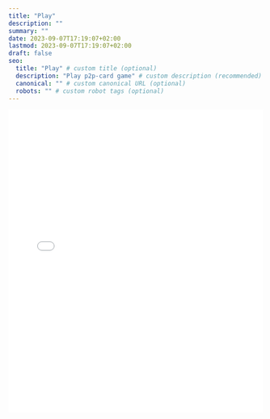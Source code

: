 ```yaml
---
title: "Play"
description: ""
summary: ""
date: 2023-09-07T17:19:07+02:00
lastmod: 2023-09-07T17:19:07+02:00
draft: false
seo:
  title: "Play" # custom title (optional)
  description: "Play p2p-card game" # custom description (recommended)
  canonical: "" # custom canonical URL (optional)
  robots: "" # custom robot tags (optional)
---
```



<iframe src="{{ .Site.BaseURL }}/angular/index.html" width="100%" height="600px" style="border:none;"></iframe>


<script>
  document.addEventListener("DOMContentLoaded", () => {
    const mainElement = document.querySelector('main');

    if (mainElement) {
        mainElement.className = '';
    }
  });
</script>
